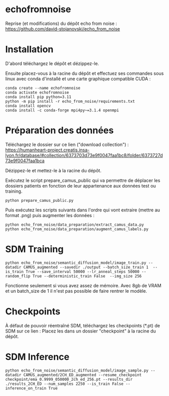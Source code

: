 # echofromnoise

Reprise (et modifications) du dépôt echo from noise : https://github.com/david-stojanovski/echo_from_noise

# Installation 

D'abord téléchargez le dépôt et dézippez-le.

Ensuite placez-vous à la racine du dépôt et effectuez ses commandes sous linux avec conda d'installé et une carte graphique compatible CUDA :
```
conda create --name echofromnoise
conda activate echofromnoise
conda install pip python=3.11
python -m pip install -r echo_from_noise/requirements.txt
conda install opencv
conda install -c conda-forge mpi4py~=3.1.4 openmpi
```

# Préparation des données

Téléchargez le dossier sur ce lien ("download collection") : https://humanheart-project.creatis.insa-lyon.fr/database/#collection/6373703d73e9f0047faa1bc8/folder/6373727d73e9f0047faa1bca

Dézippez-le et mettez-le à la racine du dépôt.

Exécutez le script prepare_camus_public qui va permettre de déplacer les dossiers patients en fonction de leur appartenance aux données test ou training.
```
python prepare_camus_public.py
```

Puis exécutez les scripts suivants dans l'ordre qui vont extraire (mettre au format .png) puis augmenter les données :
```
python echo_from_noise/data_preparation/extract_camus_data.py
python echo_from_noise/data_preparation/augment_camus_labels.py
```


# SDM Training

```
python echo_from_noise/semantic_diffusion_model/image_train.py --datadir CAMUS_augmented --savedir ./output --batch_size_train 1  --is_train True --save_interval 50000 --lr_anneal_steps 50000 --random_flip True --deterministic_train False  --img_size 256
```
Fonctionne seulement si vous avez assez de mémoire.
Avec 8gb de VRAM et un batch_size de 1 il n'est pas possible de faire rentrer le modèle.

# Checkpoints

À défaut de pouvoir réentraîné SDM, téléchargez les checkpoints (*.pt) de SDM sur ce lien :
Placez les dans un dossier "checkpoint" à la racine du dépôt.


# SDM Inference

```
python echo_from_noise/semantic_diffusion_model/image_sample.py --datadir CAMUS_augmented/2CH_ED_augmented --resume_checkpoint checkpoint/ema_0.9999_050000_2ch_ed_256.pt --results_dir ./results_2CH_ED --num_samples 2250 --is_train False --inference_on_train True
```
